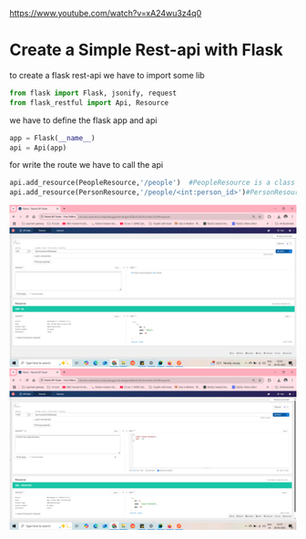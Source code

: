 https://www.youtube.com/watch?v=xA24wu3z4q0
# Create a Simple Rest-api with Flask

to create a flask rest-api we have to import some lib
```python
from flask import Flask, jsonify, request
from flask_restful import Api, Resource
```

we have to define the flask app and api 
```python
app = Flask(__name__)
api = Api(app)
```

for write the route we have to call the api 
```python
api.add_resource(PeopleResource,'/people')  #PeopleResource is a class name
api.add_resource(PersonResource,'/people/<int:person_id>')#PersonResource is a class name
```
![Screenshot (453)](https://github.com/rahuljawale30/Flask_rest_api/blob/master/kritim_Yantra/Screenshot%20(348).png)
![Screenshot (453)](https://github.com/rahuljawale30/Flask_rest_api/blob/master/kritim_Yantra/Screenshot%20(349).png)
